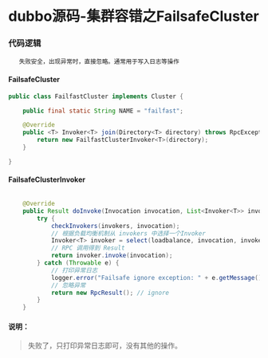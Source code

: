 # dubbo源码-集群容错之FailsafeCluster

### 代码逻辑
 ```Usually used to write audit logs and other operations
    失败安全，出现异常时，直接忽略。通常用于写入日志等操作
 ```

#### FailsafeCluster
```java
public class FailfastCluster implements Cluster {

    public final static String NAME = "failfast";

    @Override
    public <T> Invoker<T> join(Directory<T> directory) throws RpcException {
        return new FailfastClusterInvoker<T>(directory);
    }

}

```
#### FailsafeClusterInvoker
```java

    @Override
    public Result doInvoke(Invocation invocation, List<Invoker<T>> invokers, LoadBalance loadbalance) throws RpcException {
        try {
            checkInvokers(invokers, invocation);
            // 根据负载均衡机制从 invokers 中选择一个Invoker
            Invoker<T> invoker = select(loadbalance, invocation, invokers, null);
            // RPC 调用得到 Result
            return invoker.invoke(invocation);
        } catch (Throwable e) {
            // 打印异常日志
            logger.error("Failsafe ignore exception: " + e.getMessage(), e);
            // 忽略异常
            return new RpcResult(); // ignore
        }
    }
```
#### 说明：
> 失败了，只打印异常日志即可，没有其他的操作。
